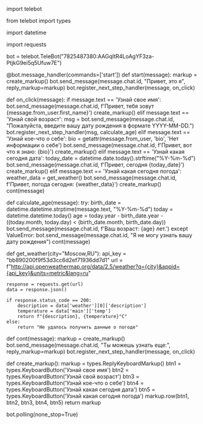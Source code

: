 import telebot

from telebot import types

import datetime

import requests

bot = telebot.TeleBot("7825487380:AAGqItR4LoAgYF3za-PtjkG9ei5q5Ufuw7E")


@bot.message_handler(commands=['start'])
def start(message):
    markup = create_markup()
    bot.send_message(message.chat.id, "Привет, это я", reply_markup=markup)
    bot.register_next_step_handler(message, on_click)


def on_click(message):
    if message.text == 'Узнай свое имя':
        bot.send_message(message.chat.id, f'Привет, тебя зовут {message.from_user.first_name}')
        create_markup()
    elif message.text == 'Узнай свой возраст':
        msg = bot.send_message(message.chat.id, "Пожалуйста, введите вашу дату рождения в формате YYYY-MM-DD.")
        bot.register_next_step_handler(msg, calculate_age)
    elif message.text == 'Узнай кое-что о себе':
        bio = getattr(message.from_user, 'bio', 'Нет информации о себе')
        bot.send_message(message.chat.id, f'Привет, вот что я знаю: {bio}')
        create_markup()
    elif message.text == 'Узнай какая сегодня дата':
        today_date = datetime.date.today().strftime("%Y-%m-%d")
        bot.send_message(message.chat.id, f'Привет, сегодня {today_date}')
        create_markup()
    elif message.text == 'Узнай какая сегодня погода':
        weather_data = get_weather()
        bot.send_message(message.chat.id, f'Привет, погода сегодня: {weather_data}')
        create_markup()
    cont(message)


def calculate_age(message):
    try:
        birth_date = datetime.datetime.strptime(message.text, "%Y-%m-%d")
        today = datetime.datetime.today()
        age = today.year - birth_date.year - ((today.month, today.day) < (birth_date.month, birth_date.day))
        bot.send_message(message.chat.id, f'Ваш возраст: {age} лет.')
    except ValueError:
        bot.send_message(message.chat.id, "Я не могу узнать вашу дату рождения")
    cont(message)


def get_weather(city="Moscow,RU"):
    api_key = "bb890200f9f53d3cc6d2ef71936dd7d1"
    url = f"http://api.openweathermap.org/data/2.5/weather?q={city}&appid={api_key}&units=metric&lang=ru"

    response = requests.get(url)
    data = response.json()

    if response.status_code == 200:
        description = data['weather'][0]['description']
        temperature = data['main']['temp']
        return f"{description}, {temperature}°C"
    else:
        return "Не удалось получить данные о погоде"


def cont(message):
    markup = create_markup()
    bot.send_message(message.chat.id, "Ты можешь узнать еще:", reply_markup=markup)
    bot.register_next_step_handler(message, on_click)


def create_markup():
    markup = types.ReplyKeyboardMarkup()
    btn1 = types.KeyboardButton('Узнай свое имя')
    btn2 = types.KeyboardButton('Узнай свой возраст')
    btn3 = types.KeyboardButton('Узнай кое-что о себе')
    btn4 = types.KeyboardButton('Узнай какая сегодня дата')
    btn5 = types.KeyboardButton('Узнай какая сегодня погода')
    markup.row(btn1, btn2, btn3, btn4, btn5)
    return markup


bot.polling(none_stop=True)
